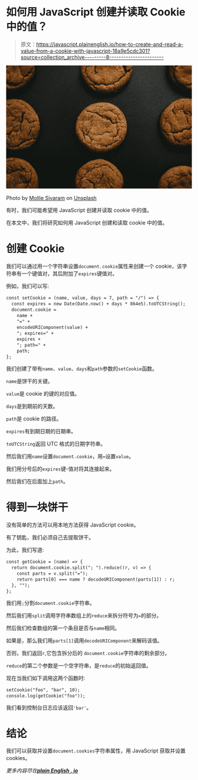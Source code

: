# 如何用 JavaScript 创建并读取 Cookie 中的值？

> 原文：<https://javascript.plainenglish.io/how-to-create-and-read-a-value-from-a-cookie-with-javascript-18a9e5cdc301?source=collection_archive---------8----------------------->

![](img/875162c68e7066191d6160979c82e453.png)

Photo by [Mollie Sivaram](https://unsplash.com/@molliesivaram?utm_source=medium&utm_medium=referral) on [Unsplash](https://unsplash.com?utm_source=medium&utm_medium=referral)

有时，我们可能希望用 JavaScript 创建并读取 cookie 中的值。

在本文中，我们将研究如何用 JavaScript 创建和读取 cookie 中的值。

# 创建 Cookie

我们可以通过用一个字符串设置`document.cookie`属性来创建一个 cookie，该字符串有一个键值对，其后附加了`expires`键值对。

例如，我们可以写:

```
const setCookie = (name, value, days = 7, path = "/") => {
  const expires = new Date(Date.now() + days * 864e5).toUTCString();
  document.cookie =
    name +
    "=" +
    encodeURIComponent(value) +
    "; expires=" +
    expires +
    "; path=" +
    path;
};
```

我们创建了带有`name`、`value`、`days`和`path`参数的`setCookie`函数。

`name`是饼干的关键。

`value`是 cookie 的键的对应值。

`days`是到期前的天数。

`path`是 cookie 的路径。

`expires`有到期日期的日期串。

`toUTCString`返回 UTC 格式的日期字符串。

然后我们用`name`设置`document.cookie`，用`=`设置`value`。

我们用分号后的`expires`键-值对将其连接起来。

然后我们在后面加上`path`。

# 得到一块饼干

没有简单的方法可以用本地方法获得 JavaScript cookie。

有了钥匙，我们必须自己去提取饼干。

为此，我们写道:

```
const getCookie = (name) => {
  return document.cookie.split("; ").reduce((r, v) => {
    const parts = v.split("=");
    return parts[0] === name ? decodeURIComponent(parts[1]) : r;
  }, "");
};
```

我们用`;`分割`document.cookie`字符串。

然后我们用`split`调用字符串数组上的`reduce`来拆分符号为`=`的部分。

然后我们检查数组的第一个条目是否与`name`相同。

如果是，那么我们用`parts[1]`调用`decodeURIComponent`来解码该值。

否则，我们返回`r`,它包含拆分后的 `document.cookie`字符串的剩余部分。

`reduce`的第二个参数是一个空字符串，是`reduce`的初始返回值。

现在当我们如下调用这两个函数时:

```
setCookie("foo", "bar", 10);
console.log(getCookie("foo"));
```

我们看到控制台日志应该返回`'bar'`。

# 结论

我们可以获取并设置`document.cookies`字符串属性，用 JavaScript 获取并设置 cookies。

*更多内容尽在*[***plain English . io***](http://plainenglish.io)